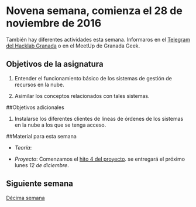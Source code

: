 # Novena semana, comienza el 28 de noviembre de 2016

También hay diferentes actividades esta semana. Informaros en el
[Telegram del Hacklab Granada](http://telegram.me/grhacklab) o en el MeetUp de
Granada Geek. 

## Objetivos de la asignatura

1. Entender el funcionamiento básico de los sistemas de gestión de
   recursos en la nube.

2. Asimilar los conceptos relacionados con tales sistemas.

##Objetivos adicionales

1. Instalarse los diferentes clientes de líneas de órdenes de los
   sistemas en la nube a los que se tenga acceso. 


##Material para esta semana

* *Teoría*: 

* *Proyecto*: Comenzamos el [hito 4 del proyecto](http://jj.github.io/CC/documentos/proyecto/3.Orquestacion). se
  entregará el próximo lunes *12 de diciembre*.

## Siguiente semana

[Décima semana](10-semana)
